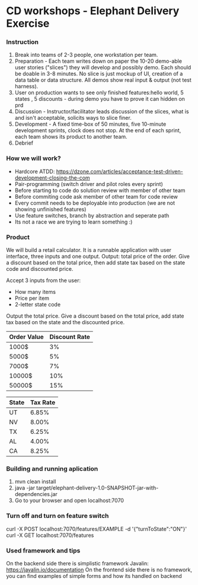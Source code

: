 # CD workshops - Elephant Delivery Exercise

### Instruction

1.   Break into teams of 2-3 people, one workstation per team.
2.   Preparation - Each team writes down on paper the 10-20 demo-able user stories ("slices") they will develop and possibly demo. Each should be doable in 3-8 minutes. No slice is just mockup of UI, creation of a data table or data structure. All demos show real input & output (not test harness).
3.   User on production wants to see only finished features:hello world,  5 states , 5 discounts - during demo you have to prove it can hidden on prd
4.   Discussion - Instructor/facilitator leads discussion of the slices, what is and isn't acceptable, solicits ways to slice finer.
5.   Development - A fixed time-box of 50 minutes, five 10-minute development sprints, clock does not stop. At the end of each sprint, each team shows its product to another team.
6.	 Debrief

### How we will work?

- Hardcore ATDD: https://dzone.com/articles/acceptance-test-driven-development-closing-the-com
- Pair-programming (switch driver and pilot roles every sprint)
- Before starting to code do solution review with member of other team
- Before commiting code ask member of other team for code review
- Every commit needs to be deployable into production (we are not showing unfinished features)
- Use feature switches, branch by abstraction and seperate path
- Its not a race we are trying to learn something :)

### Product


We will build a retail calculator. It is a runnable application with user interface, three inputs and one output.
Output: total price of the order. Give a discount based on the total price, then add state tax based on the state code and discounted price.

Accept 3 inputs from the user:
- How many items
- Price per item
- 2-letter state code

Output the total price. Give a discount based on the total price, add state tax based on the state and the discounted price.

Order Value | Discount Rate
----------- | -------------
1000$       | 3%
5000$       | 5%
7000$       | 7%
10000$      | 10%
50000$      | 15%


State       | Tax Rate
----------- | --------
UT          | 6.85%
NV          | 8.00%
TX          | 6.25%
AL          | 4.00%
CA          | 8.25%


### Building and running aplication
1. mvn clean install
2. java -jar target/elephant-delivery-1.0-SNAPSHOT-jar-with-dependencies.jar
3. Go to your browser and open localhost:7070

### Turn off and turn on feature switch
curl -X POST localhost:7070/features/EXAMPLE -d '{"turnToState":"ON"}'
curl -X GET localhost:7070/features

### Used framework and tips
On the backend side there is simplistic framework Javalin: https://javalin.io/documentation
On the frontend side there is no framework, you can find examples of simple forms and how its handled on backend
